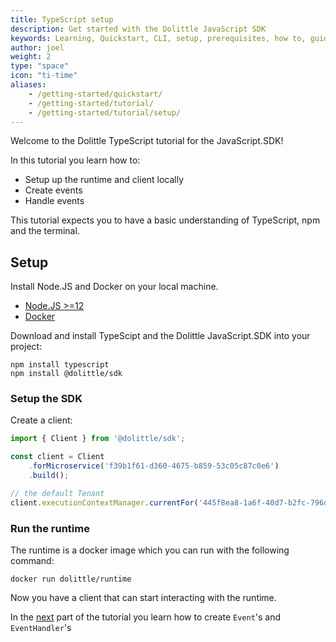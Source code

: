 ```yaml
---
title: TypeScript setup
description: Get started with the Dolittle JavaScript SDK
keywords: Learning, Quickstart, CLI, setup, prerequisites, how to, guide, walkthrough, typescript, javascript
author: joel
weight: 2
type: "space"
icon: "ti-time"
aliases:
    - /getting-started/quickstart/
    - /getting-started/tutorial/
    - /getting-started/tutorial/setup/
---
```


Welcome to the Dolittle TypeScript tutorial for the JavaScript.SDK!

In this tutorial you learn how to:

* Setup up the runtime and client locally
* Create events
* Handle events

This tutorial expects you to have a basic understanding of TypeScript, npm and the terminal.

## Setup
Install Node.JS and Docker on your local machine.

* [Node.JS >=12](https://nodejs.org/en/download/)
* [Docker](https://www.docker.com/products/docker-desktop)

Download and install TypeScipt and the Dolittle JavaScript.SDK into your project:
```
npm install typescript
npm install @dolittle/sdk
```

### Setup the SDK
Create a client:
```typescript
import { Client } from '@dolittle/sdk';

const client = Client
    .forMicroservice('f39b1f61-d360-4675-b859-53c05c87c0e6')
    .build();

// the default Tenant
client.executionContextManager.currentFor('445f8ea8-1a6f-40d7-b2fc-796dba92dc44');
```

### Run the runtime
The runtime is a docker image which you can run with the following command:
```
docker run dolittle/runtime
```

Now you have a client that can start interacting with the runtime.

In the [next](./typescript-event) part of the tutorial you learn how to create `Event`'s and `EventHandler`'s
